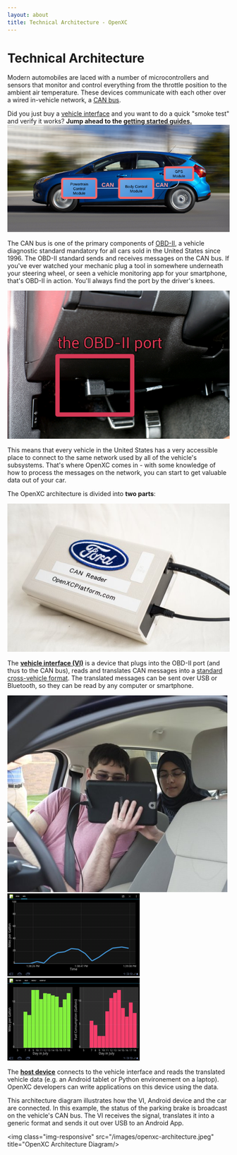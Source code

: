 ```yaml
---
layout: about
title: Technical Architecture - OpenXC
---
```


<div class="page-header">
    <h1>Technical Architecture</h1>
</div>

Modern automobiles are laced with a number of microcontrollers and sensors that
monitor and control everything from the throttle position to the ambient air
temperature. These devices communicate with each other over a wired in-vehicle
network, a [CAN bus][can].

<div class="alert alert-info">
Did you just buy a <a href="/vehicle-interface/hardware.html">vehicle interface</a> and you
want to do a quick "smoke test" and verify it works? <strong>Jump ahead to the <a
href="/getting-started/index.html">getting started guides.</a></strong>
</div>

<img class="img-responsive" src="/images/can-diagram.png" title="In-vehicle Network"/>

The CAN bus is one of the primary components of [OBD-II][obd2], a vehicle
diagnostic standard mandatory for all cars sold in the United States since 1996.
The OBD-II standard sends and receives messages on the CAN bus. If you've ever
watched your mechanic plug a tool in somewhere underneath your steering wheel,
or seen a vehicle monitoring app for your smartphone, that's OBD-II in action.
You'll always find the port by the driver's knees.

<img class="img-responsive" src="/images/obd-ii-cable.jpg" title="OBD-II Port with Cable in a Mustang"/>

This means that every vehicle in the United States has a very accessible place
to connect to the same network used by all of the vehicle's subsystems. That's
where OpenXC comes in - with some knowledge of how to process the messages on
the network, you can start to get valuable data out of your car.

The OpenXC architecture is divided into **two parts**:

<img class="img-responsive" src="/images/cantranslator-boxed.jpg" title="Boxed vehicle interface"/>

The <a href="/vehicle-interface/index.html">**vehicle interface (VI)**</a> is a
device that plugs into the OBD-II port (and thus to the CAN bus), reads and
translates CAN messages into a [standard cross-vehicle
format](https://github.com/openxc/openxc-message-format). The translated
messages can be sent over USB or Bluetooth, so they can be read by any computer
or smartphone.

<div class="row">
    <div class="col-md-4">
        <img class="img-responsive" src="/images/android-in-car.jpg"/>
    </div>
    <div class="col-md-4 stacked">
        <img class="img-responsive" src="/images/screenshots/mpg-app-1.png"/>
        <img class="img-responsive" src="/images/screenshots/mpg-app-2.png"/>
    </div>
</div>

The <a href="/host-devices/index.html">**host device**</a> connects to the
vehicle interface and reads the translated vehicle data (e.g. an Android tablet
or Python environement on a laptop). OpenXC developers can write applications on
this device using the data.

This architecture diagram illustrates how the VI, Android device and the car are
connected. In this example, the status of the parking brake is broadcast on the
vehicle's CAN bus. The VI receives the signal, translates it into a generic
format and sends it out over USB to an Android App.

<img class="img-responsive" src="/images/openxc-architecture.jpeg" title="OpenXC Architecture Diagram/>

[can]: http://en.wikipedia.org/wiki/CAN_bus
[obd2]: http://en.wikipedia.org/wiki/On-board_diagnostics


